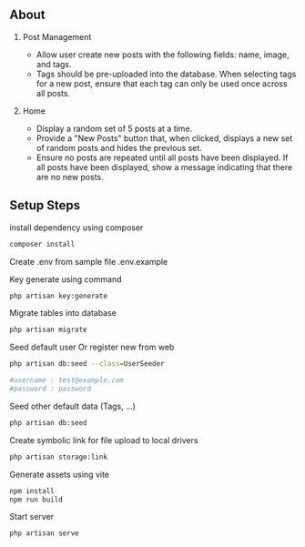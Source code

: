 ## About

1. Post Management
    - Allow user create new posts with the following fields: name, image, and tags.
    - Tags should be pre-uploaded into the database. When selecting tags for a new post, ensure that each tag can only be used once across all posts.

2. Home
    - Display a random set of 5 posts at a time.
    - Provide a "New Posts" button that, when clicked, displays a new set of random posts and hides the previous set.
    - Ensure no posts are repeated until all posts have been displayed. If all posts have been displayed, show a message indicating that there are no new posts.

## Setup Steps

install dependency using composer

```bash
composer install
```

Create .env from sample file .env.example

Key generate using command

```bash
php artisan key:generate
```

Migrate tables into database

```bash
php artisan migrate
```

Seed default user Or register new from web

```bash
php artisan db:seed --class=UserSeeder

#username : test@example.com
#password : password
```

Seed other default data (Tags, ...)
```bash
php artisan db:seed
```

Create symbolic link for file upload to local drivers

```bash
php artisan storage:link
```

Generate assets using vite

```bash
npm install
npm run build
```

Start server 

```bash
php artisan serve
```
